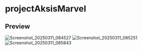 # projectAksisMarvel


## Preview
![Screenshot_20250311_084527](https://github.com/user-attachments/assets/de98f69e-52e3-481f-a62a-20ac40992a2d)
![Screenshot_20250311_085251](https://github.com/user-attachments/assets/d4ed7a34-5aad-4a09-95c4-8aa77221a0bb)
![Screenshot_20250311_085843](https://github.com/user-attachments/assets/60c50e88-8067-48e4-b194-f3392c33f640)
